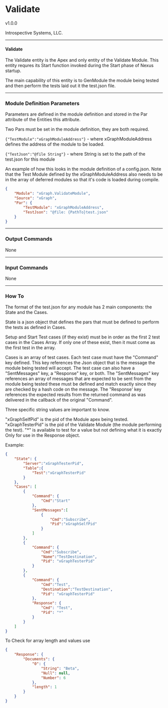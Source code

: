 # Validate 

v1.0.0

Introspective Systems, LLC.


---
#### Validate

The Validate entity is the Apex and only entity of the Validate Module. This entity requres its Start function invoked during the Start phase of Nexus startup.

The main capability of this entity is to GenModule the module being tested and then perform the tests laid out it the test.json file. 

---

### Module Definition Parameters

Parameters are defined in the module definition and stored in the Par attribute 
of the Entities this attribute.

Two Pars must be set in the module definition, they are both required. 

`{"TestModule":"xGraphModuleAddress"}` - where xGraphModuleAddress defines the address of the module to be loaded.

`{"TestJson":"@file String"}` - where String is set to the path of the test.json for this module

An example of how this looks in the module definition of a config.json. Note that the Test Module defined by the xGraphModuleAddress also needs to be in the array of deferred modules so that it's code is loaded during compile. 

``` json
{
	"Module": "xGraph.ValidateModule",
	"Source": "xGraph",
	"Par": {
		"TestModule": "xGraphModuleAddress",
		"TestJson": "@file: {PathTo}test.json"
	}
}
```

---

### Output Commands

None

---

### Input Commands

None

---

### How To

The format of the test.json for any module has 2 main components: the State and the Cases.

State is a json object that defines the pars that must be defined to perform the tests as defined in Cases.

Setup and Start Test cases (if they exist) must be in order as the first 2 test cases in the Cases Array. If only one of these exist, then it must come as the first test in the array.

Cases is an array of test cases. Each test case must have the "Command" key defined. This key references the Json object that is the message the module being tested will accept. The test case can also have a "SentMessages" key, a "Response" key, or both. The "SentMessages" key references an array of messages that are expected to be sent from the module being tested these must be defined and match exactly since they are checked by a hash code on the message. The "Response' key references the expected results from the returned command as was delivered in the callback of the original "Command".

Three specific string values are important to know.

"xGraphSelfPid" is the pid of the Module apex being tested.
"xGraphTesterPid" is the pid of the Validate Module (the module performing the test). 
"*" is available to test for a value but not defining what it is exactly Only for use in the Response object. 

Example:
```json
{
	"State": {
		"Server":"xGraphTesterPid",
		"Table":{
			"Test":"xGraphTesterPid"
		}	
	},
    "Cases": [
		{
			"Command": {
				"Cmd":"Start"
			},
			"SentMessages":[
				{
					"Cmd":"Subscribe", 
					"Pid":"xGraphSelfPid"
				}
			]
		},
		{
			"Command": {
				"Cmd":"Subscribe", 
				"Name":"TestDestination",
				"Pid": "xGraphTesterPid"
			}
		},
		{
			"Command": {
				"Cmd":"Test", 
				"Destination":"TestDestination",
				"Pid": "xGraphTesterPid"
			},
			"Response": {
				"Cmd": "Test",
				"Pid": "*"				
			}
		}
    ]
}
```
To Check for array length and values  use 

```json
{
	"Response": {
		"Documents": {
			"0": {
				"String": "Beta",
				"Null": null,
				"Number": 6
			},
			"length": 1
		}
	}
}
```
